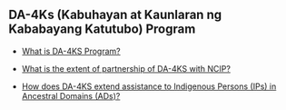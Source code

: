 ## DA-4Ks (Kabuhayan at Kaunlaran ng Kababayang Katutubo) Program


 - [What is DA-4KS Program?](/da-4ks-kabuhayan-at-kaunlaran-ng-kababayang-katutubo-program/what-is-da-4ks-program)
    
 - [What is the extent of partnership of DA-4KS with NCIP?](/da-4ks-kabuhayan-at-kaunlaran-ng-kababayang-katutubo-program/what-is-the-extent-of-partnership-of-da-4ks-with-ncip)
    
 - [How does DA-4KS extend assistance to Indigenous Persons (IPs) in Ancestral Domains (ADs)?](/da-4ks-kabuhayan-at-kaunlaran-ng-kababayang-katutubo-program/how-does-da-4ks-extend-assistance-to-indigenous-persons-(ips)-in-ancestral-domains-(ads))
    

